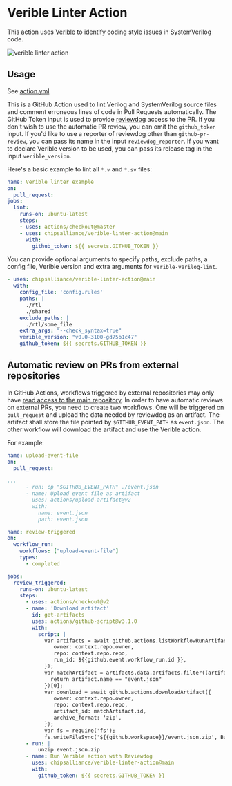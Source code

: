 # Verible Linter Action

This action uses [Verible](https://github.com/chipsalliance/verible) to identify coding style issues in SystemVerilog code.

![verible linter action](https://user-images.githubusercontent.com/8438531/140962421-0a51e7b8-dc1c-4f87-b84b-1c2f3462cfca.png)

## Usage

See [action.yml](action.yml)

This is a GitHub Action used to lint Verilog and SystemVerilog source files
and comment erroneous lines of code in Pull Requests automatically.
The GitHub Token input is used to provide
[reviewdog](https://github.com/reviewdog/reviewdog)
access to the PR.
If you don't wish to use the automatic PR review,
you can omit the ``github_token`` input.
If you'd like to use a reporter of reviewdog other than ``github-pr-review``,
you can pass its name in the input ``reviewdog_reporter``.
If you want to declare Verible version to be used,
you can pass its release tag in the input ``verible_version``.

Here's a basic example to lint all ``*.v`` and ``*.sv`` files:
```yaml
name: Verible linter example
on:
  pull_request:
jobs:
  lint:
    runs-on: ubuntu-latest
    steps:
    - uses: actions/checkout@master
    - uses: chipsalliance/verible-linter-action@main
      with:
        github_token: ${{ secrets.GITHUB_TOKEN }}
```

You can provide optional arguments to specify paths, exclude paths,
a config file, Verible version and extra arguments for ``verible-verilog-lint``.

```yaml
- uses: chipsalliance/verible-linter-action@main
  with:
    config_file: 'config.rules'
    paths: |
      ./rtl
      ./shared
    exclude_paths: |
      ./rtl/some_file
    extra_args: "--check_syntax=true"
    verible_version: "v0.0-3100-gd75b1c47"
    github_token: ${{ secrets.GITHUB_TOKEN }}
```

## Automatic review on PRs from external repositories

In GitHub Actions, workflows triggered by external repositories may only have
[read access to the main repository](https://docs.github.com/en/actions/reference/authentication-in-a-workflow#permissions-for-the-github_token).
In order to have automatic reviews on external PRs, you need to create two workflows.
One will be triggered on ``pull_request`` and upload the data needed by reviewdog as an artifact.
The artifact shall store the file pointed by ``$GITHUB_EVENT_PATH`` as ``event.json``.
The other workflow will download the artifact and use the Verible action.

For example:
```yaml
name: upload-event-file
on:
  pull_request:

...
      - run: cp "$GITHUB_EVENT_PATH" ./event.json
      - name: Upload event file as artifact
        uses: actions/upload-artifact@v2
        with:
          name: event.json
          path: event.json
```

```yaml
name: review-triggered
on:
  workflow_run:
    workflows: ["upload-event-file"]
    types:
      - completed

jobs:
  review_triggered:
    runs-on: ubuntu-latest
    steps:
      - uses: actions/checkout@v2
      - name: 'Download artifact'
        id: get-artifacts
        uses: actions/github-script@v3.1.0
        with:
          script: |
            var artifacts = await github.actions.listWorkflowRunArtifacts({
               owner: context.repo.owner,
               repo: context.repo.repo,
               run_id: ${{github.event.workflow_run.id }},
            });
            var matchArtifact = artifacts.data.artifacts.filter((artifact) => {
              return artifact.name == "event.json"
            })[0];
            var download = await github.actions.downloadArtifact({
               owner: context.repo.owner,
               repo: context.repo.repo,
               artifact_id: matchArtifact.id,
               archive_format: 'zip',
            });
            var fs = require('fs');
            fs.writeFileSync('${{github.workspace}}/event.json.zip', Buffer.from(download.data));
      - run: |
          unzip event.json.zip
      - name: Run Verible action with Reviewdog
        uses: chipsalliance/verible-linter-action@main
        with:
          github_token: ${{ secrets.GITHUB_TOKEN }}
```
